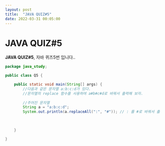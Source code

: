 ```yaml
---
layout: post
title:  "JAVA QUIZ#5"
date: 2022-03-31 00:05:00
---
```


# JAVA QUIZ#5

**JAVA QUIZ#5**, 자바 퀴즈5번 입니다..

```java
package java_study;

public class Q5 {

	public static void main(String[] args) {
		//다음과 같은 문자열 a:b:c:d가 있다. 
		//문자열의 replace 함수를 사용하여 a#b#c#d로 바꿔서 출력해 보자.
		
		//주어진 문자열
		String a = "a:b:c:d";
		System.out.println(a.replaceAll(":", "#")); // : 를 #로 바꿔서 출력함
		
		
     
	}

}


```
